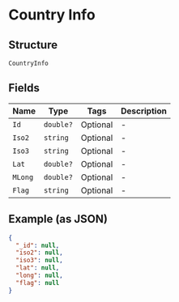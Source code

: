 
# Country Info

## Structure

`CountryInfo`

## Fields

| Name | Type | Tags | Description |
|  --- | --- | --- | --- |
| `Id` | `double?` | Optional | - |
| `Iso2` | `string` | Optional | - |
| `Iso3` | `string` | Optional | - |
| `Lat` | `double?` | Optional | - |
| `MLong` | `double?` | Optional | - |
| `Flag` | `string` | Optional | - |

## Example (as JSON)

```json
{
  "_id": null,
  "iso2": null,
  "iso3": null,
  "lat": null,
  "long": null,
  "flag": null
}
```

